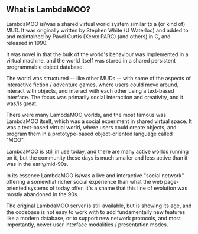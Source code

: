 ## What is LambdaMOO?

LambdaMOO is/was a shared virtual world system similar to a (or kind of) MUD. It was originally written by Stephen White
(U Waterloo) and added to and maintained by Pavel Curtis (Xerox PARC) (and others) in C, and released in 1990.

It was novel in that the bulk of the world's behaviour was implemented in a virtual machine, and the world itself was
stored in a shared persistent programmable object database.

The world was structured -- like other MUDs -- with some of the aspects of interactive fiction / adventure games, where
users could move around, interact with objects, and interact with each other using a text-based interface. The focus
was primarily social interaction and creativity, and it was/is great.

There were many LambdaMOO worlds, and the most famous was LambdaMOO itself, which was a social experiment in shared
virtual space. It was a text-based virtual world, where users could create objects, and program them in a prototype-based
object-oriented language called "MOO".

LambdaMOO is still in use today, and there are many active worlds running on it, but the community these days is much
smaller and less active than it was in the early/mid-90s.

In its essence LambdaMOO is/was a live and interactive "social network" offering a somewhat richer social experience
than what the web page-oriented systems of today offer. It's a shame that this line of evolution was mostly abandoned
in the 90s.

The original LambdaMOO server is still available, but is showing its age, and the codebase is not easy to work with to
add fundamentally new features like a modern database, or to support new network protocols, and most importantly, newer
user interface modalities / presentation modes.
